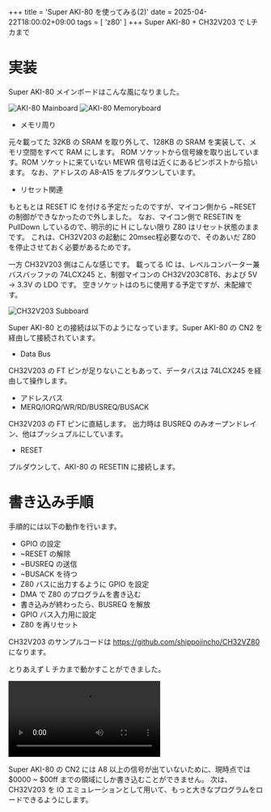 +++
title = 'Super AKI-80 を使ってみる(2)'
date = 2025-04-22T18:00:02+09:00
tags =  [ 'z80' ]
+++
Super AKI-80 + CH32V203 で Lチカまで

# 実装

Super AKI-80 メインボードはこんな風になりました。


![AKI-80 Mainboard](/images/aki80-11.jpg)
![AKI-80 Memoryboard](/images/aki80-12.jpg)

- メモリ周り

元々載ってた 32KB の SRAM を取り外して、128KB の SRAM を実装して、メモリ空間をすべて RAM にします。
ROM ソケットから信号線を取り出しています。ROM ソケットに来ていない MEWR 信号は近くにあるピンポストから拾います。
なお、アドレスの A8-A15 をプルダウンしています。

- リセット関連

もともとは RESET IC を付ける予定だったのですが、マイコン側から ~RESET の制御ができなかったので外しました。
なお、マイコン側で RESETIN を PullDown しているので、明示的に H にしない限り Z80 はリセット状態のままです。
これは、CH32V203 の起動に 20msec程必要なので、そのあいだ Z80 を停止させておく必要があるためです。

一方 CH32V203 側はこんな感じです。
載ってる IC は、レベルコンバーター兼バスバッファの 74LCX245 と、制御マイコンの CH32V203C8T6、および 5V → 3.3V の LDO です。
空きソケットはのちに使用する予定ですが、未配線です。

![CH32V203 Subboard](/images/aki80-10.jpg)

Super AKI-80 との接続は以下のようになっています。Super AKI-80 の CN2 を経由して接続されています。

- Data Bus

CH32V203 の FT ピンが足りないこともあって、データバスは 74LCX245 を経由して操作します。

- アドレスバス
- MERQ/IORQ/WR/RD/BUSREQ/BUSACK

CH32V203 の FT ピンに直結します。
出力時は BUSREQ のみオープンドレイン、他はプッシュプルにしています。

- RESET

プルダウンして、AKI-80 の RESETIN に接続します。

# 書き込み手順

手順的には以下の動作を行います。

- GPIO の設定
- ~RESET の解除
- ~BUSREQ の送信
- ~BUSACK を待つ
- Z80 バスに出力するように GPIO を設定
- DMA で Z80 のプログラムを書き込む
- 書き込みが終わったら、BUSREQ を解放
- GPIO バス入力用に設定
- Z80 を再リセット

CH32V203 のサンプルコードは https://github.com/shippoiincho/CH32VZ80 になります。

とりあえず L チカまで動かすことができました。

![AKI-80 Blink](/images/aki80-13.mp4)

Super AKI-80 の CN2 には A8 以上の信号が出ていないために、現時点では $0000 ~ $00ff までの領域にしか書き込むことができません。
次は、CH32V203 を IO エミュレーションとして用いて、もっと大きなプログラムをロードできるようにします。
